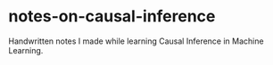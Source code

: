 # notes-on-causal-inference
Handwritten notes I made while learning Causal Inference in Machine Learning.
